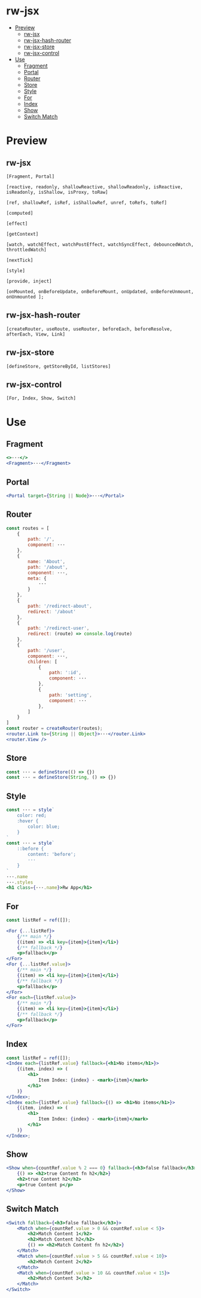 # rw-jsx

- [Preview](#preview)
  - [rw-jsx](#rw-jsx-1)
  - [rw-jsx-hash-router](#rw-jsx-hash-router)
  - [rw-jsx-store](#rw-jsx-store)
  - [rw-jsx-control](#rw-jsx-control)
- [Use](#use)
  - [Fragment](#fragment)
  - [Portal](#portal)
  - [Router](#router)
  - [Store](#store)
  - [Style](#style)
  - [For](#for)
  - [Index](#index)
  - [Show](#show)
  - [Switch Match](#switch-match)

# Preview

## rw-jsx

`[Fragment, Portal]`

`[reactive, readonly, shallowReactive, shallowReadonly, isReactive, isReadonly, isShallow, isProxy, toRaw]`

`[ref, shallowRef, isRef, isShallowRef, unref, toRefs, toRef]`

`[computed]`

`[effect]`

`[getContext]`

`[watch, watchEffect, watchPostEffect, watchSyncEffect, debouncedWatch, throttledWatch]`

`[nextTick]`

`[style]`

`[provide, inject]`

`[onMounted, onBeforeUpdate, onBeforeMount, onUpdated, onBeforeUnmount,  onUnmounted ];`

## rw-jsx-hash-router

`[createRouter, useRoute, useRouter, beforeEach, beforeResolve, afterEach, View, Link]`

## rw-jsx-store

`[defineStore, getStoreById, listStores]`

## rw-jsx-control

`[For, Index, Show, Switch]`

# Use

## Fragment

```jsx
<>···</>
<Fragment>···</Fragment>
```

## Portal

```jsx
<Portal target={String || Node}>···</Portal>
```

## Router

```jsx
const routes = [
    {
        path: '/',
        component: ···
    },
    {
        name: 'About',
        path: '/about',
        component: ···,
        meta: {
            ···
        }
    },
    {
        path: '/redirect-about',
        redirect: '/about'
    },
    {
        path: '/redirect-user',
        redirect: (route) => console.log(route)
    },
    {
        path: '/user',
        component: ···,
        children: [
            {
                path: ':id',
                component: ···
            },
            {
                path: 'setting',
                component: ···
            },
        ]
    }
]
const router = createRouter(routes);
<router.Link to={String || Object}>···</router.Link>
<router.View />
```

## Store

```js
const ··· = defineStore(() => {})
const ··· = defineStore(String, () => {})
```

## Style

```jsx
const ··· = style`
    color: red;
    :hover {
        color: blue;
    }
`
const ··· = style`
    ::before {
        content: 'before';
        ···
    }
`
···.name
···.styles
<h1 class={···.name}>Rw App</h1>
```

## For

```jsx
const listRef = ref([]);

<For {...listRef}>
    {/** main */}
    {(item) => <li key={item}>{item}</li>}
    {/** fallback */}
    <p>fallback</p>
</For>
<For {...listRef.value}>
    {/** main */}
    {(item) => <li key={item}>{item}</li>}
    {/** fallback */}
    <p>fallback</p>
</For>
<For each={listRef.value}>
    {/** main */}
    {(item) => <li key={item}>{item}</li>}
    {/** fallback */}
    <p>fallback</p>
</For>

```

## Index

```jsx
const listRef = ref([]);
<Index each={listRef.value} fallback={<h1>No items</h1>}>
    {(item, index) => (
        <h1>
            Item Index: {index} - <mark>{item}</mark>
        </h1>
    )}
</Index>;
<Index each={listRef.value} fallback={() => <h1>No items</h1>}>
    {(item, index) => (
        <h1>
            Item Index: {index} - <mark>{item}</mark>
        </h1>
    )}
</Index>;
```

## Show

```jsx
<Show when={countRef.value % 2 === 0} fallback={<h3>false fallback</h3>}>
    {() => <h2>true Content fn h2</h2>}
    <h2>true Content h2</h2>
    <p>true Content p</p>
</Show>
```

## Switch Match

```jsx
<Switch fallback={<h3>false fallback</h3>}>
    <Match when={countRef.value > 0 && countRef.value < 5}>
        <h2>Match Content 1</h2>
        <h2>Match Content h2</h2>
        {() => <h2>Match Content fn h2</h2>}
    </Match>
    <Match when={countRef.value > 5 && countRef.value < 10}>
        <h2>Match Content 2</h2>
    </Match>
    <Match when={countRef.value > 10 && countRef.value < 15}>
        <h2>Match Content 3</h2>
    </Match>
</Switch>
```
